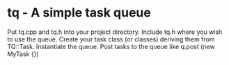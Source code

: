 # tq - A simple task queue

Put tq.cpp and tq.h into your project directory.
Include tq.h where you wish to use the queue.
Create your task class (or classes) deriving them from TQ::Task.
Instantiate the queue.
Post tasks to the queue like q.post (new MyTask {})

